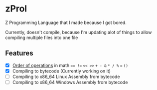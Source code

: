 # zProl

Z Programming Language that I made because I got bored.

Currently, doesn't compile, because I'm updating alot of things to allow compiling multiple files into one file

## Features
 - [X] [Order of operations](https://en.wikipedia.org/wiki/Order_of_operations#Programming_languages) in math `== !=` `<< >>` `+ - &` `* / %` `=` `()`
 - [X] Compiling to bytecode (Currently working on it)
 - [ ] Compiling to x86_64 Linux Assembly from bytecode
 - [ ] Compiling to x86_64 Windows Assembly from bytecode